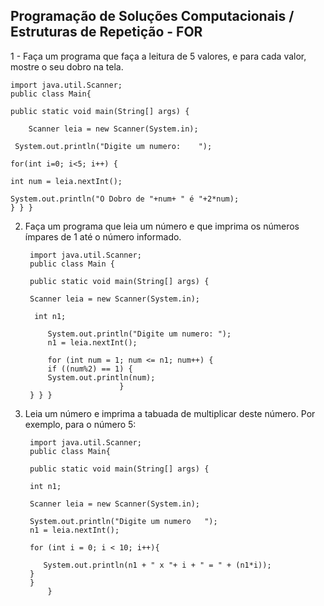 ## Programação de Soluções Computacionais / Estruturas de Repetição - FOR


1 - Faça um programa que faça a leitura de 5 valores, e para cada valor, mostre o seu dobro na tela. 

	import java.util.Scanner; 
	public class Main{

	public static void main(String[] args) {
	    
	    Scanner leia = new Scanner(System.in);
     
     System.out.println("Digite um numero:    ");
	
    for(int i=0; i<5; i++) { 

	int num = leia.nextInt();
    
    System.out.println("O Dobro de "+num+ " é "+2*num);
    } } }

2. Faça um programa que leia um número e que imprima os números ímpares de 1 até o número informado. 

		import java.util.Scanner;
		public class Main {

		public static void main(String[] args) {
	    
		Scanner leia = new Scanner(System.in);
	    
	   	 int n1;

        	System.out.println("Digite um numero: ");
        	n1 = leia.nextInt();

        	for (int num = 1; num <= n1; num++) {
        	if ((num%2) == 1) {
        	System.out.println(num);
 	     					}
		} } }
		
		
3. Leia um número e imprima a tabuada de multiplicar deste número. Por exemplo, para o número 5:

		import java.util.Scanner;
		public class Main{

		public static void main(String[] args) {
	    
	    int n1;
	    
        Scanner leia = new Scanner(System.in);
        
	    System.out.println("Digite um numero   ");
 	    n1 = leia.nextInt();
        
 	    for (int i = 0; i < 10; i++){
 	      
 	       System.out.println(n1 + " x "+ i + " = " + (n1*i));
 	    }   
		}
			}

